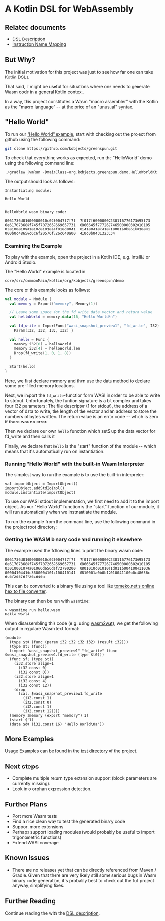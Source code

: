 # A Kotlin DSL for WebAssembly

## Related documents

- [DSL Description](doc/dsl_description.md)
- [Instruction Name Mapping](doc/instruction_name_mapping.md)


## But Why?

The initial motivation for this project was just to see how far one can take Kotlin DSLs.

That said, it might be useful for situations where one needs to generate Wasm code in a general Kotlin context. 

In a way, this project constitutes a Wasm "macro assembler" with
the Kotlin as the "macro language" -- at the price of an "unusual" syntax.

## "Hello World"

To run our ["Hello World" example](https://github.com/kobjects/greenspun/blob/main/core/src/commonMain/kotlin/org/kobjects/greenspun/demo/HelloWorld.kt), start with checking out
the project from github using the following command:

```sh
git clone https://github.com/kobjects/greenspun.git
```

To check that everything works as expected, run the "HelloWorld" demo 
using the following command line:

```kt
./gradlew jvmRun -DmainClass=org.kobjects.greenspun.demo.HelloWorldKt
```

The output should look as follows:

```
Instantiating module:

Hello World


HelloWorld wasm binary code:

0061736d01000000010c0260047f7f7f  7f017f60000002230116776173695f73
6e617073686f745f7072657669657731  0866645f777269746500000302010105
030100010801010c01020a0f010d0041  014100410c410c10001a0b0b1b020041
000b0c48656c6c6f20576f726c640a00  410c0b0431323334
```

### Examining the Example

To play with the example, open the project in a Kotlin IDE, e.g. IntelliJ or Android Studio.

The "Hello World" example is located in 

```
core/src/commonMain/kotlin/org/kobjects/greenspun/demo
```


The core of this example looks as follows:

```kt
val module = Module {
  val memory = Export("memory", Memory(1))

  // Leave some space for the fd_write data vector and return value
  val helloWorld = memory.data(16, "Hello World\n")

  val fd_write = ImportFunc("wasi_snapshot_preview1", "fd_write", I32) { 
    Param(I32, I32, I32, I32) }

  val hello = Func {
    memory.i32[0] = helloWorld
    memory.i32[4] = helloWorld.len
    Drop(fd_write(1, 0, 1, 8))
  }

  Start(hello)
}
```

Here, we first declare memory and then use the data method to declare some
pre-filled memory locations.

Next, we import the `fd_write`-function form WASI in order to be able to
write to stdout. Unfortunately, the funtion signature is a bit 
complex and takes four I32 parameters: The file descriptor
(1 for stdout), the address of a vector of data to write, the length of the
vector and an address to store the numbers of bytes written. The
return value is an error code -- which is zero if there was no error.

Then we declare our own `hello` function which setS up the data
vector for fd_write and then calls it.

Finally, we declare that `hello` is the "start" function of the 
module -- which means that it's automatically run on instantiation.


### Running "Hello World" with the built-in Wasm Interpreter

The simplest way to run the example is to use the built-in interpreter:

```
val importObject = ImportObject()
importObject.addStdIoImpl()
module.instantiate(importObject)
```

To use our WASI stdout implementation, we first need to add it to the
import object. As our "Hello World" function is the "start" function
of our module, it will run automatically when we instnantiate the module.

To run the example from the command line, use the following command in
the project root directory:


### Getting the WASM binary code and running it elsewhere

The example used the following lines to print the binary
wasm code:

```
0061736d01000000010c0260047f7f7f  7f017f60000002230116776173695f73
6e617073686f745f7072657669657731  0866645f777269746500000302010105
03010001070a01066d656d6f72790200  0801010c01010a1d011b004100411036
00004104410c36000041014100410141  0810001a0b0b12010041100b0c48656c
6c6f20576f726c640a
```

This can be converted to a binary file using a tool like
[tomeko.net's online hex to file converter](
https://tomeko.net/online_tools/hex_to_file.php?lang=en).

The binary can then be run with `wasmtime`:

```
> wasmtime run hello.wasm
Hello World
```


When disassembling this code (e.g. using [wasm2wat](https://webassembly.github.io/wabt/demo/wasm2wat/)), we get the following output in regulare Wasm text format:

```wat
(module
  (type $t0 (func (param i32 i32 i32 i32) (result i32)))
  (type $t1 (func))
  (import "wasi_snapshot_preview1" "fd_write" (func $wasi_snapshot_preview1.fd_write (type $t0)))
  (func $f1 (type $t1)
    (i32.store align=1
      (i32.const 0)
      (i32.const 0))
    (i32.store align=1
      (i32.const 4)
      (i32.const 12))
    (drop
      (call $wasi_snapshot_preview1.fd_write
        (i32.const 1)
        (i32.const 0)
        (i32.const 1)
        (i32.const 12))))
  (memory $memory (export "memory") 1)
  (start $f1)
  (data $d0 (i32.const 16) "Hello World\0a"))

```


## More Examples 

Usage Examples can be found in the [test directory](https://github.com/kobjects/greenspun/tree/main/core/src/commonTest/kotlin/org/kobjects/greenspun) of the project.

## Next steps

- Complete multiple return type extension support (block parameters are currently missing).
- Look into orphan expression detection.

## Further Plans

- Port more Wasm tests
- Find a nice clean way to test the generated binary code
- Support more extensions 
- Perhaps support loading modules (would probably be useful to import trigonometric functions)
- Extend WASI coverage


## Known Issues

- There are no releases yet that can be directly referenced from Maven / Gradle. Given that there are
  very likely still some serious bugs in Wasm binary code
  generation, it's probably best to check out the
  full project anyway, simplifying fixes.

## Further Reading

Continue reading the with the [DSL description](doc/dsl_description.md).